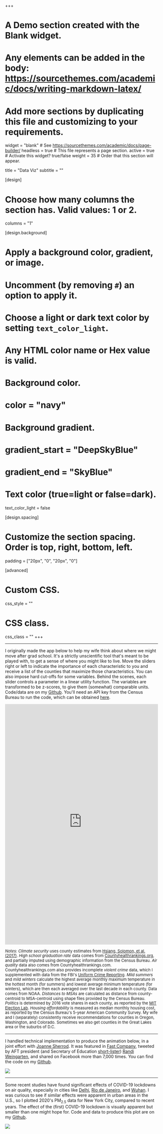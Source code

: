 +++
# A Demo section created with the Blank widget.
# Any elements can be added in the body: https://sourcethemes.com/academic/docs/writing-markdown-latex/
# Add more sections by duplicating this file and customizing to your requirements.

widget = "blank"  # See https://sourcethemes.com/academic/docs/page-builder/
headless = true  # This file represents a page section.
active = true  # Activate this widget? true/false
weight = 35  # Order that this section will appear.

title = "Data Viz"
subtitle = ""

[design]
  # Choose how many columns the section has. Valid values: 1 or 2.
  columns = "1"

[design.background]
  # Apply a background color, gradient, or image.
  #   Uncomment (by removing `#`) an option to apply it.
  #   Choose a light or dark text color by setting `text_color_light`.
  #   Any HTML color name or Hex value is valid.

  # Background color.
  # color = "navy"
  
  # Background gradient.
  # gradient_start = "DeepSkyBlue"
  # gradient_end = "SkyBlue"


  # Text color (true=light or false=dark).
  text_color_light = false

[design.spacing]
  # Customize the section spacing. Order is top, right, bottom, left.
  padding = ["20px", "0", "20px", "0"]

[advanced]
 # Custom CSS. 
 css_style = ""
 
 # CSS class.
 css_class = ""
+++

<HR>

I originally made the app below to help my wife think about where we might move after grad school.  It's a strictly unscientific tool that's meant to be played with, to get a sense of where you might like to live. Move the sliders right or left to indicate the importance of each characteristic to you and receive a list of the counties that maximize those characteristics. You can also impose hard cut-offs for some variables. Behind the scenes, each slider controls a parameter in a linear utility function. The variables are transformed to be z-scores, to give them (somewhat) comparable units. Code/data are on my <a href="https://github.com/JoeMitchellNelson/location-preferences">Github</a>. You'll need an API key from the Census Bureau to run the code, which can be obtained <a href="https://api.census.gov/data/key_signup.html">here</a>.


<iframe style="padding-left:0px; margin-left:0px" height="790px"  width="100%" frameborder="no" src="https://joemitchellnelson.shinyapps.io/location/"> </iframe>

<p style="line-height:1.2;"><font size=2><i>Notes: Climate security</i> uses county estimates from <a href="1362.full?ijkey=x3wZ8kcgtomUM&keytype=ref&siteid=sci">Hsiang, Solomon, et al. (2017)</a>. <i>High school graduation rate</i> data comes from <a href="https://www.countyhealthrankings.org/sites/default/files/media/document/analytic_data2020_0.csv">Countyhealthrankings.org</a>, and partially imputed using demographic information from the Census Bureau. <i>Air quality</i> data also comes from Countyhealthrankings.com. Countyhealthrankings.com also provides incomplete <i>violent crime</i> data, which I supplemented with data from the FBI's <a href="https://www.fbi.gov/services/cjis/ucr">Uniform Crime Reporting</a>.  <i>Mild summers</i> and <i>mild winters</i> calculate the highest average monthly maximum temperature in the hottest month (for summers) and lowest average  minimum temperature (for winters), which are then each averaged over the last decade in each county. Data comes from NOAA. <i>Distances to MSAs</i> are calculated as distance from county-centroid to MSA-centroid using shape files provided by the Census Bureau. <i>Politics</i> is determined by 2016 vote shares in each county, as reported by the <a href="https://dataverse.harvard.edu/dataset.xhtml?persistentId=doi:10.7910/DVN/VOQCHQ">MIT Election Lab</a>. <i>Housing affordability</i> is measured as median monthly housing cost, as reported by the Census Bureau's 5-year American Community Survey. My wife and I (separately) consistently receive recommendations for counties in Oregon, Washington, and Colorado. Sometimes we also get counties in the Great Lakes area or the suburbs of D.C.</font></p>



<HR>

I handled technical implementation to produce the animation below, in a joint effort with <a href="https://www.linkedin.com/in/jo-sherrod-50975014/">Joanne Sherrod</a>. It was featured in <a href="https://www.fastcompany.com/90492485/this-detailed-map-graph-traces-a-damning-trump-timeline-as-covid-19-spread-through-the-u-s">Fast Company</a>, tweeted by AFT president (and Secretary of Education <a href="https://www.usnews.com/news/politics/articles/2020-11-16/education-secretary-pick-from-betsy-devos-to-union-boss">short-lister</a>) <a href="https://twitter.com/rweingarten/status/1252410845557997568?s=20">Randi Weingarten</a>, and shared on Facebook more than 7,000 times. You can find the code on my <a href="https://github.com/JoeMitchellNelson/Covid-19-map">Github</a>.
<br>


![](https://i.imgur.com/rZzmKnh.gif)


<HR>

Some recent studies have found significant effects of COVID-19 lockdowns on air quality, especially in cities like <a href="https://www.ncbi.nlm.nih.gov/pmc/articles/PMC7189867/">Delhi</a>, <a href="https://www.sciencedirect.com/science/article/pii/S0048969720326024">Rio de Janeiro</a>, and <a href="https://www.thelancet.com/pdfs/journals/lanplh/PIIS2542-5196(20)30107-8.pdf">Wuhan</a>. I was curious to see if similar effects were apparent in urban areas in the U.S., so I plotted 2020's PM<sub>2.5</sub> data for New York City, compared to recent years. The effect of the (first) COVID-19 lockdown is visually apparent but smaller than one might hope for. Code and data to produce this plot are on my <a href="https://github.com/JoeMitchellNelson/pm25_covid">Github</a>.


<a href="https://raw.githubusercontent.com/JoeMitchellNelson/pm25_covid/master/pm25_plot.png"> ![](https://raw.githubusercontent.com/JoeMitchellNelson/pm25_covid/master/pm25_plot.png)</a>



